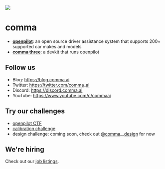 ![](https://i.imgur.com/b0ZyIx5.jpg)

# comma

* **[openpilot](https://github.com/commaai/openpilot)**: an open source driver assistance system that supports 200+ supported car makes and models
* **[comma three](https://comma.ai/shop/products/three)**: a devkit that runs openpilot

## Follow us

* Blog: https://blog.comma.ai
* Twitter: https://twitter.com/comma_ai
* Discord: https://discord.comma.ai
* YouTube: https://www.youtube.com/c/commaai

## Try our challenges

* [openpilot CTF](https://github.com/commaai/openpilot/blob/master/tools/CTF.md)
* [calibration challenge](https://github.com/commaai/calib_challenge)
* design challenge: coming soon, check out [@comma__design](https://twitter.com/comma__design) for now

## We're hiring

Check out our [job listings](https://comma.ai/jobs).
